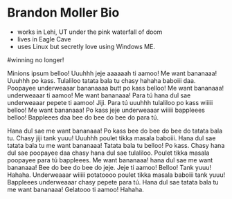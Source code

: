 # Brandon Moller Bio

- works in Lehi, UT under the pink waterfall of doom
- lives in Eagle Cave
- uses Linux but secretly love using Windows ME.

#winning no longer!

Minions ipsum belloo! Uuuhhh jeje aaaaaah ti aamoo! Me want bananaaa! Uuuhhh po kass. Tulaliloo tatata bala tu chasy hahaha baboiii daa. Poopayee underweaaar bananaaaa butt po kass belloo! Me want bananaaa! underweaaar ti aamoo! Me want bananaaa! Para tú hana dul sae underweaaar pepete ti aamoo! Jiji. Para tú uuuhhh tulaliloo po kass wiiiii belloo! Me want bananaaa! Po kass jeje underweaaar wiiiii bappleees belloo! Bappleees daa bee do bee do bee do para tú.

Hana dul sae me want bananaaa! Po kass bee do bee do bee do tatata bala tu. Chasy jiji tank yuuu! Uuuhhh poulet tikka masala baboiii. Hana dul sae tatata bala tu me want bananaaa! Tatata bala tu belloo! Po kass. Chasy hana dul sae poopayee daa chasy hana dul sae tulaliloo. Poulet tikka masala poopayee para tú bappleees. Me want bananaaa! hana dul sae me want bananaaa! Bee do bee do bee do jeje. Jeje ti aamoo! Belloo! Tank yuuu! Hahaha. Underweaaar wiiiii potatoooo poulet tikka masala baboiii tank yuuu! Bappleees underweaaar chasy pepete para tú. Hana dul sae tatata bala tu me want bananaaa! Gelatooo ti aamoo! Hahaha.
